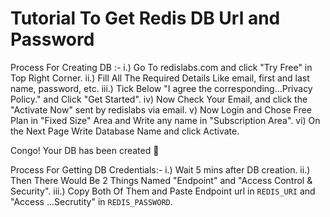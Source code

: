 # Tutorial To Get Redis DB Url and Password

Process For Creating DB :-
i.) Go To redislabs.com and click "Try Free" in Top Right Corner.
ii.) Fill All The Required Details Like email, first and last name, password, etc.
iii.) Tick Below "I agree the corresponding...Privacy Policy." and Click "Get Started".
iv) Now Check Your Email, and click the "Activate Now" sent by redislabs via email.
v) Now Login and Chose Free Plan in "Fixed Size" Area and Write any name in "Subscription Area".
vi) On the Next Page Write Database Name and click Activate.

 Congo! Your DB has been created 🥳

Process For Getting DB Credentials:-
i.) Wait 5 mins after DB creation.
ii.) Then There Would Be 2 Things Named "Endpoint" and "Access Control & Security".
iii.) Copy Both Of Them and Paste Endpoint url in `REDIS_URI` and "Access ...Secrutity" in `REDIS_PASSWORD`.
